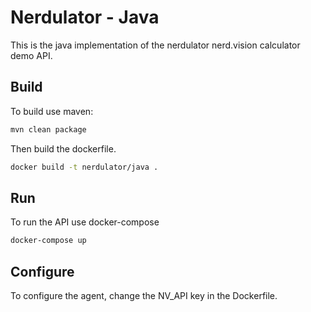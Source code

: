 # Nerdulator - Java

This is the java implementation of the nerdulator nerd.vision calculator demo API.

## Build

To build use maven:

```bash
mvn clean package
``` 

Then build the dockerfile.

```bash
docker build -t nerdulator/java .
```

## Run

To run the API use docker-compose

```bash
docker-compose up
```

## Configure

To configure the agent, change the NV_API key in the Dockerfile.